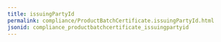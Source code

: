 ```yaml
---
title: issuingPartyId
permalink: compliance/ProductBatchCertificate.issuingPartyId.html
jsonid: compliance_productbatchcertificate_issuingpartyid
---
```

